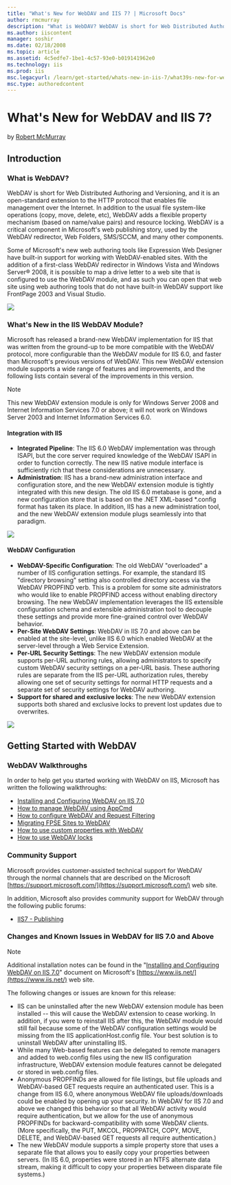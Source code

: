 ```yaml
---
title: "What's New for WebDAV and IIS 7? | Microsoft Docs"
author: rmcmurray
description: "What is WebDAV? WebDAV is short for Web Distributed Authoring and Versioning, and it is an open-standard extension to the HTTP protocol that enables file man..."
ms.author: iiscontent
manager: soshir
ms.date: 02/18/2008
ms.topic: article
ms.assetid: 4c5edfe7-1be1-4c57-93e0-b019141962e0
ms.technology: iis
ms.prod: iis
msc.legacyurl: /learn/get-started/whats-new-in-iis-7/what39s-new-for-webdav-and-iis-7
msc.type: authoredcontent
---
```

What's New for WebDAV and IIS 7?
====================
by [Robert McMurray](https://github.com/rmcmurray)

## Introduction

### What is WebDAV?

WebDAV is short for Web Distributed Authoring and Versioning, and it is an open-standard extension to the HTTP protocol that enables file management over the Internet. In addition to the usual file system-like operations (copy, move, delete, etc), WebDAV adds a flexible property mechanism (based on name/value pairs) and resource locking. WebDAV is a critical component in Microsoft's web publishing story, used by the WebDAV redirector, Web Folders, SMS/SCCM, and many other components.

Some of Microsoft's new web authoring tools like Expression Web Designer have built-in support for working with WebDAV-enabled sites. With the addition of a first-class WebDAV redirector in Windows Vista and Windows Server® 2008, it is possible to map a drive letter to a web site that is configured to use the WebDAV module, and as such you can open that web site using web authoring tools that do not have built-in WebDAV support like FrontPage 2003 and Visual Studio.

[![](what39s-new-for-webdav-and-iis-7/_static/image2.jpg)](what39s-new-for-webdav-and-iis-7/_static/image1.jpg)


### What's New in the IIS WebDAV Module?

Microsoft has released a brand-new WebDAV implementation for IIS that was written from the ground-up to be more compatible with the WebDAV protocol, more configurable than the WebDAV module for IIS 6.0, and faster than Microsoft's previous versions of WebDAV. This new WebDAV extension module supports a wide range of features and improvements, and the following lists contain several of the improvements in this version.

> [!NOTE]
> This new WebDAV extension module is only for Windows Server 2008 and Internet Information Services 7.0 or above; it will not work on Windows Server 2003 and Internet Information Services 6.0.
> 
> #### Integration with IIS
> 
> - **Integrated Pipeline**: The IIS 6.0 WebDAV implementation was through ISAPI, but the core server required knowledge of the WebDAV ISAPI in order to function correctly. The new IIS native module interface is sufficiently rich that these considerations are unnecessary.
> - **Administration**: IIS has a brand-new administration interface and configuration store, and the new WebDAV extension module is tightly integrated with this new design. The old IIS 6.0 metabase is gone, and a new configuration store that is based on the .NET XML-based \*.config format has taken its place. In addition, IIS has a new administration tool, and the new WebDAV extension module plugs seamlessly into that paradigm.
> 
> [![](what39s-new-for-webdav-and-iis-7/_static/image5.jpg)](what39s-new-for-webdav-and-iis-7/_static/image3.jpg)
> 
> 
> #### WebDAV Configuration
> 
> - **WebDAV-Specific Configuration**: The old WebDAV "overloaded" a number of IIS configuration settings. For example, the standard IIS "directory browsing" setting also controlled directory access via the WebDAV PROPFIND verb. This is a problem for some site administrators who would like to enable PROPFIND access without enabling directory browsing. The new WebDAV implementation leverages the IIS extensible configuration schema and extensible administration tool to decouple these settings and provide more fine-grained control over WebDAV behavior.
> - **Per-Site WebDAV Settings**: WebDAV in IIS 7.0 and above can be enabled at the site-level, unlike IIS 6.0 which enabled WebDAV at the server-level through a Web Service Extension.
> - **Per-URL Security Settings**: The new WebDAV extension module supports per-URL authoring rules, allowing administrators to specify custom WebDAV security settings on a per-URL basis. These authoring rules are separate from the IIS per-URL authorization rules, thereby allowing one set of security settings for normal HTTP requests and a separate set of security settings for WebDAV authoring.
> - **Support for shared and exclusive locks**: The new WebDAV extension supports both shared and exclusive locks to prevent lost updates due to overwrites.
> 
> [![](what39s-new-for-webdav-and-iis-7/_static/image12.jpg)](what39s-new-for-webdav-and-iis-7/_static/image11.jpg)


## Getting Started with WebDAV

### WebDAV Walkthroughs

In order to help get you started working with WebDAV on IIS, Microsoft has written the following walkthroughs:

- [Installing and Configuring WebDAV on IIS 7.0](https://go.microsoft.com/fwlink/?LinkId=105146)
- [How to manage WebDAV using AppCmd](https://go.microsoft.com/fwlink/?LinkId=108319)
- [How to configure WebDAV and Request Filtering](https://go.microsoft.com/fwlink/?LinkId=108321)
- [Migrating FPSE Sites to WebDAV](https://go.microsoft.com/fwlink/?LinkId=108347)
- [How to use custom properties with WebDAV](https://go.microsoft.com/fwlink/?LinkId=108320)
- [How to use WebDAV locks](https://go.microsoft.com/fwlink/?LinkId=141617)

### Community Support

Microsoft provides customer-assisted technical support for WebDAV through the normal channels that are described on the Microsoft [https://support.microsoft.com/](https://support.microsoft.com/) web site.

In addition, Microsoft also provides community support for WebDAV through the following public forums:

- [IIS7 - Publishing](https://forums.iis.net/1045.aspx)

### Changes and Known Issues in WebDAV for IIS 7.0 and Above

> [!NOTE]
> Additional installation notes can be found in the "[Installing and Configuring WebDAV on IIS 7.0](https://go.microsoft.com/fwlink/?LinkId=105146)" document on Microsoft's [https://www.iis.net/](https://www.iis.net/) web site.

The following changes or issues are known for this release:

- IIS can be uninstalled after the new WebDAV extension module has been installed -- this will cause the WebDAV extension to cease working. In addition, if you were to reinstall IIS after this, the WebDAV module would still fail because some of the WebDAV configuration settings would be missing from the IIS applicationHost.config file. Your best solution is to uninstall WebDAV after uninstalling IIS.
- While many Web-based features can be delegated to remote managers and added to web.config files using the new IIS configuration infrastructure, WebDAV extension module features cannot be delegated or stored in web.config files.
- Anonymous PROPFINDs are allowed for file listings, but file uploads and WebDAV-based GET requests require an authenticated user. This is a change from IIS 6.0, where anonymous WebDAV file uploads/downloads could be enabled by opening up your security. In WebDAV for IIS 7.0 and above we changed this behavior so that all WebDAV activity would require authentication, but we allow for the use of anonymous PROPFINDs for backward-compatibility with some WebDAV clients. (More specifically, the PUT, MKCOL, PROPPATCH, COPY, MOVE, DELETE, and WebDAV-based GET requests all require authentication.)
- The new WebDAV module supports a simple property store that uses a separate file that allows you to easily copy your properties between servers. (In IIS 6.0, properties were stored in an NTFS alternate data stream, making it difficult to copy your properties between disparate file systems.)